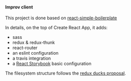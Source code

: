#### Improv client

This project is done based on [react-simple-boilerplate](https://github.com/gvaldambrini/react-simple-boilerplate)

In details, on the top of Create React App, it adds:

* sass
* redux & redux-thunk
* react-router
* an eslint configuration
* a travis integration
* a [React Storybook](https://getstorybook.io/docs) basic configuration

The filesystem structure follows the [redux ducks proposal](https://github.com/erikras/ducks-modular-redux).
